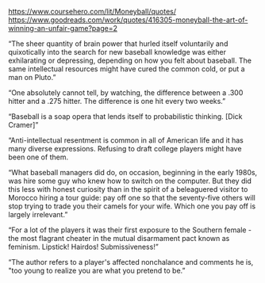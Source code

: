 https://www.coursehero.com/lit/Moneyball/quotes/
https://www.goodreads.com/work/quotes/416305-moneyball-the-art-of-winning-an-unfair-game?page=2

“The sheer quantity of brain power that hurled itself voluntarily and quixotically into the search for new baseball knowledge was either exhilarating or depressing, depending on how you felt about baseball. The same intellectual resources might have cured the common cold, or put a man on Pluto.”

“One absolutely cannot tell, by watching, the difference between a .300 hitter and a .275 hitter. The difference is one hit every two weeks.”


“Baseball is a soap opera that lends itself to probabilistic thinking. [Dick Cramer]”

“Anti-intellectual resentment is common in all of American life and it has many diverse expressions. Refusing to draft college players might have been one of them.

“What baseball managers did do, on occasion, beginning in the early 1980s, was hire some guy who knew how to switch on the computer. But they did this less with honest curiosity than in the spirit of a beleaguered visitor to Morocco hiring a tour guide: pay off one so that the seventy-five others will stop trying to trade you their camels for your wife. Which one you pay off is largely irrelevant.”

“For a lot of the players it was their first exposure to the Southern female - the most flagrant cheater in the mutual disarmament pact known as feminism. Lipstick! Hairdos! Submissiveness!”

“The author refers to a player's affected nonchalance and comments he is, "too young to realize you are what you pretend to be.”
